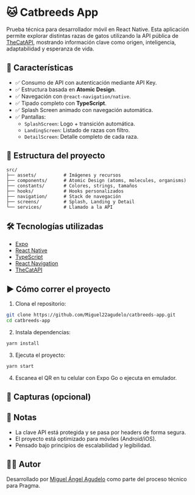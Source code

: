 # 🐱 Catbreeds App

Prueba técnica para desarrollador móvil en React Native. Esta aplicación permite explorar distintas razas de gatos utilizando la API pública de [TheCatAPI](https://thecatapi.com/), mostrando información clave como origen, inteligencia, adaptabilidad y esperanza de vida.

## 🚀 Características

- ✅ Consumo de API con autenticación mediante API Key.
- ✅ Estructura basada en **Atomic Design**.
- ✅ Navegación con `@react-navigation/native`.
- ✅ Tipado completo con **TypeScript**.
- ✅ Splash Screen animado con navegación automática.
- ✅ Pantallas:
  - `SplashScreen`: Logo + transición automática.
  - `LandingScreen`: Listado de razas con filtro.
  - `DetailScreen`: Detalle completo de cada raza.

## 📂 Estructura del proyecto

```
src/
├── assets/          # Imágenes y recursos
├── components/      # Atomic Design (atoms, molecules, organisms)
├── constants/       # Colores, strings, tamaños
├── hooks/           # Hooks personalizados
├── navigation/      # Stack de navegación
├── screens/         # Splash, Landing y Detail
└── services/        # Llamado a la API
```

## 🛠️ Tecnologías utilizadas

- [Expo](https://expo.dev/)
- [React Native](https://reactnative.dev/)
- [TypeScript](https://www.typescriptlang.org/)
- [React Navigation](https://reactnavigation.org/)
- [TheCatAPI](https://thecatapi.com/)

## ▶️ Cómo correr el proyecto

1. Clona el repositorio:

```bash
git clone https://github.com/Miguel22agudelo/catbreeds-app.git
cd catbreeds-app
```

2. Instala dependencias:

```bash
yarn install
```

3. Ejecuta el proyecto:

```bash
yarn start
```

4. Escanea el QR en tu celular con Expo Go o ejecuta en emulador.

## 📸 Capturas (opcional)



## 📝 Notas

- La clave API está protegida y se pasa por headers de forma segura.
- El proyecto está optimizado para móviles (Android/iOS).
- Pensado bajo principios de escalabilidad y legibilidad.

## 🧑‍💻 Autor

Desarrollado por [Miguel Ángel Agudelo](https://github.com/Miguel22agudelo) como parte del proceso técnico para Pragma.
